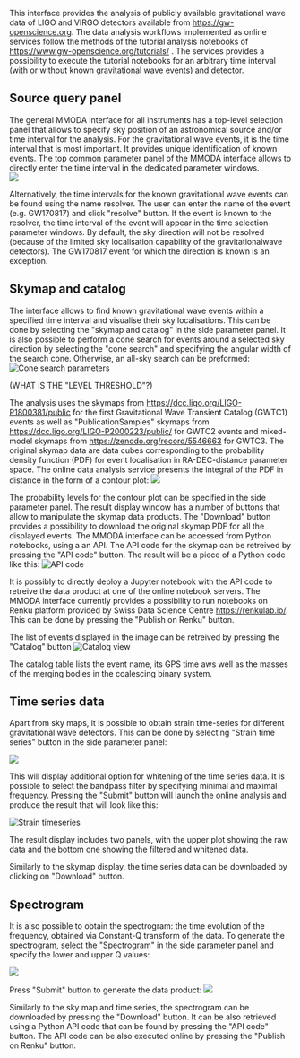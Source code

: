 This interface provides the analysis of publicly available gravitational wave data of LIGO and VIRGO detectors available from https://gw-openscience.org. The data analysis workflows implemented as online services follow the methods of the tutorial analysis notebooks of https://www.gw-openscience.org/tutorials/ . The services provides a possibility to execute the tutorial notebooks for an arbitrary time interval 
(with or without known gravitational wave events) and detector. 
<!-- This is not true. Strain data exist only around events (4096 sec or so) -->

  
## Source query panel

The general MMODA interface for all instruments has a top-level selection panel that allows to specify sky position of an astronomical source and/or time interval for the analysis. For the gravitational wave events, it is the time interval that is most important. It provides unique identification of known events. The top common parameter panel of the MMODA interface allows to directly enter the time interval in the dedicated parameter windows.  
      ![](im/frontend_top_pane_gw.png)
      
Alternatively, the time intervals for the known gravitational wave events can be found using the name resolver. The user can enter the name of the event (e.g. GW170817) and click "resolve" button. If the event is known to the resolver, the time interval of the event will appear in the time selection parameter windows. By default, the sky direction will not be resolved (because of the limited sky localisation capability of the gravitationalwave detectors). The GW170817 event for which the direction is known is an exception. 

## Skymap and catalog

The interface allows to find known gravitational wave events within a specified time interval and visualise their sky localisations. This can be done by selecting the "skymap and catalog" in the side parameter panel. It is also possible to perform a cone search for events around a selected sky direction by selecting the "cone search" and specifying the angular width of the search cone. Otherwise, an all-sky search can be preformed:   
![Cone search parameters](im/conesearch_param.png)

(WHAT IS THE "LEVEL THRESHOLD"?) 

The analysis uses the skymaps from https://dcc.ligo.org/LIGO-P1800381/public for the first Gravitational Wave Transient Catalog (GWTC1) events as well as "PublicationSamples" skymaps from https://dcc.ligo.org/LIGO-P2000223/public/ for GWTC2 events and mixed-model skymaps from https://zenodo.org/record/5546663 for GWTC3. The original skymap data are data cubes corresponding to the probability density function (PDF) for event localisation in RA-DEC-distance parameter space. The online data analysis service presents the integral of the PDF in distance in the form of a contour plot:
![](im/skymap.png)

The probability levels for the contour plot can be specified in the side parameter panel. The result display window has a number of buttons that allow to manipulate the skymap data products. The "Download" button provides a possibility to download the original skymap PDF for all the displayed events. The MMODA interface can be accessed from Python notebooks, using a an API. The API code for the skymap can be retreived by pressing the "API code" button. The result will be a piece of a Python code like this:
![API code](im/api_skymap.png)

It is possibly to directly deploy a Jupyter notebook with the API code to retreive the data product at one of the online notebook servers. The MMODA interface currently provides a possibility to run notebooks on Renku platform provided by Swiss Data Science Centre https://renkulab.io/. This can be done by pressing the "Publish on Renku" button.

The list of events displayed in the image can be retreived by pressing the "Catalog" button
![Catalog view](im/catalog_view.png)

The catalog table lists the event name, its GPS time aws well as the masses of the merging bodies in the coalescing binary system.

## Time series data

Apart from sky maps, it is possible to obtain strain time-series for different gravitational wave detectors. This can be done by selecting "Strain time series" button in the side parameter panel:

![](im/strain_param.png)
   
This will display additional option for whitening of the time series data. It is possible to select the bandpass filter by specifying minimal and maximal frequency. 
Pressing the "Submit" button will launch the online analysis and produce the result that will look like this:

![Strain timeseries](im/strain.png)

The result display includes two panels, with the upper plot showing the raw data and the bottom one showing the filtered and whitened data. 

Similarly to the skymap display, the time series data can be downloaded by clicking on "Download" button. 

## Spectrogram
It is also possible to obtain the spectrogram: the time evolution of the frequency, obtained via Constant-Q transform of the data. To generate the spectrogram, select the "Spectrogram" in the side parameter panel and specify the lower and upper Q values:

![](im/spectrogram_panel.png)

Press "Submit" button to generate the data product:
![](im/sgram.png)

Similarly to the sky map and time series, the spectrogram can be downloaded by pressing the "Download" button. It can be also retrieved using a Python API code that can be found by pressing the "API code" button. The API code can be also executed online by pressing the "Publish on Renku" button. 
